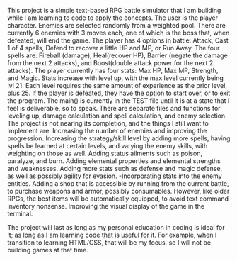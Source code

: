 This project is a simple text-based RPG battle simulator that I am building while I am learning to code to apply the concepts.
The user is the player character.
Enemies are selected randomly from a weighted pool. There are currently 6 enemies with 3 moves each, one of which is the boss that, when defeated, will end the game.
The player has 4 options in battle: Attack, Cast 1 of 4 spells, Defend to recover a little HP and MP, or Run Away.
The four spells are: Fireball (damage), Heal(recover HP), Barrier (negate the damage from the next 2 attacks), and Boost(double attack power for the next 2 attacks).
The player currently has four stats: Max HP, Max MP, Strength, and Magic. Stats increase with level up, with the max level currently being lvl 21. Each level requires the same amount of experience as the prior level, plus 25.
If the player is defeated, they have the option to start over, or to exit the program.
The main() is currently in the TEST file until it is at a state that I feel is deliverable, so to speak.
There are separate files and functions for leveling up, damage calculation and spell calculation, and enemy selection.
The project is not nearing its completion, and the things I still want to implement are:
Increasing the number of enemies and improving the progression.
Increasing the strategy/skill level by adding more spells, having spells be learned at certain levels, and varying the enemy skills, with weighting on those as well.
Adding status ailments such as poison, paralyze, and burn.
Adding elemental properties and elemental strengths and weaknesses.
Adding more stats such as defense and magic defense, as well as possibly agility for evasion.
-Incorporating stats into the enemy entities.
Adding a shop that is accessible by running from the current battle, to purchase weapons and armor, possibly consumables. However, like older RPGs, the best items will be automatically equipped, to avoid text command inventory nonsense.
Improving the visual display of the game in the terminal.

The project will last as long as my personal education in coding is ideal for it; as long as I am learning code that is useful for it. For example, when I transition to learning HTML/CSS, that will be my focus, so I will not be building games at that time.